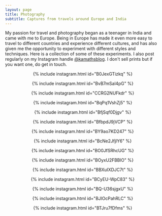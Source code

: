 ```yaml
---
layout: page
title: Photography
subtitle: Captures from travels around Europe and India
---
```


My passion for travel and photography began as a teenager in India and came with me to Europe. Being in Europe has made it even more easy to travel to different countries and experience different cultures, and has also given me the opportunity to experiment with different styles and techniques. Here is a collection of some of these experiments. I also post regularly on my Instagram handle [@kamathsblog](https://instagram.com/kamathsblog). I don't sell prints but if you want one, do get in touch. 

<center>

{% include instagram.html id="B0JexGTizkq" %}

{% include instagram.html id="BvB7mSal4pG" %}

{% include instagram.html id="CCRG2NUFkdr" %}

{% include instagram.html id="BqPq1VshZj5" %}

{% include instagram.html id="BfjSqf0Djgv" %}

{% include instagram.html id="BfbpdJ9jVCP" %}

{% include instagram.html id="BY9ao7KD247" %}

{% include instagram.html id="BcNe2JfjlY6" %}

{% include instagram.html id="BO0JfSRhcUG" %}

{% include instagram.html id="BOyxU2FBBlO" %}

{% include instagram.html id="BBXuIXDJC7t" %}

{% include instagram.html id="BCyEU-WpC83" %}

{% include instagram.html id="BQ-U36sjgxU" %}

{% include instagram.html id="BJIOcPahRLC" %}

{% include instagram.html id="BTJru7fDfms" %}

</center>

<script async src="//www.instagram.com/embed.js"></script>
